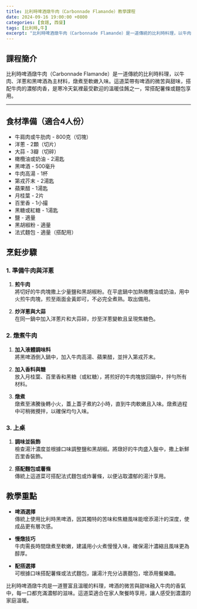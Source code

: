 ```yaml
---
title: 比利時啤酒燉牛肉（Carbonnade Flamande）教學課程
date: 2024-09-16 19:00:00 +0800
categories: [食譜, 西餐]
tags: [比利時,牛] 
excerpt: "比利時啤酒燉牛肉（Carbonnade Flamande）是一道傳統的比利時料理，以牛肉、洋蔥和黑啤酒為主材料，燉煮至軟嫩入味。這道菜帶有啤酒的微苦與甜味，搭配牛肉的濃郁肉香，是寒冷天氣裡最受歡迎的溫暖佳餚之一，常搭配薯條或麵包享用"
---
```


## 課程簡介  
比利時啤酒燉牛肉（Carbonnade Flamande）是一道傳統的比利時料理，以牛肉、洋蔥和黑啤酒為主材料，燉煮至軟嫩入味。這道菜帶有啤酒的微苦與甜味，搭配牛肉的濃郁肉香，是寒冷天氣裡最受歡迎的溫暖佳餚之一，常搭配薯條或麵包享用。

---

## 食材準備（適合4人份）

- 牛肩肉或牛肋肉 - 800克（切塊）
- 洋蔥 - 2顆（切片）
- 大蒜 - 3瓣（切碎）
- 橄欖油或奶油 - 2湯匙
- 黑啤酒 - 500毫升
- 牛肉高湯 - 1杯
- 第戎芥末 - 2湯匙
- 蘋果醋 - 1湯匙
- 月桂葉 - 2片
- 百里香 - 1小撮
- 黑糖或紅糖 - 1湯匙
- 鹽 - 適量
- 黑胡椒粉 - 適量
- 法式麵包 - 適量（搭配用）

## 烹飪步驟

### 1. **準備牛肉與洋蔥**

1. **煎牛肉**  
   將切好的牛肉塊撒上少量鹽和黑胡椒粉。在平底鍋中加熱橄欖油或奶油，用中火煎牛肉塊，煎至兩面金黃即可，不必完全煮熟。取出備用。

2. **炒洋蔥與大蒜**  
   在同一鍋中加入洋蔥片和大蒜碎，炒至洋蔥變軟且呈現焦糖色。

### 2. **燉煮牛肉**

1. **加入液體調味料**  
   將黑啤酒倒入鍋中，加入牛肉高湯、蘋果醋，並拌入第戎芥末。

2. **加入香料與糖**  
   放入月桂葉、百里香和黑糖（或紅糖），將煎好的牛肉塊放回鍋中，拌勻所有材料。

3. **燉煮**  
   燉煮至沸騰後轉小火，蓋上蓋子煮約2小時，直到牛肉軟嫩且入味。燉煮過程中可稍微攪拌，以確保均勻入味。

### 3. **上桌**

1. **調味並裝飾**  
   檢查湯汁濃度並根據口味調整鹽和黑胡椒。將燉好的牛肉盛入盤中，撒上新鮮百里香裝飾。

2. **搭配麵包或薯條**  
   傳統上這道菜可搭配法式麵包或炸薯條，以便沾取濃郁的湯汁享用。

## 教學重點

- **啤酒選擇**  
  傳統上使用比利時黑啤酒，因其獨特的苦味和焦糖風味能增添湯汁的深度，使成品更有層次感。

- **慢燉技巧**  
  牛肉需長時間燉煮至軟嫩，建議用小火煮慢慢入味，確保湯汁濃縮且風味更為醇厚。

- **配搭選擇**  
  可根據口味搭配薯條或法式麵包，讓湯汁充分沾裹麵包，增添用餐樂趣。

比利時啤酒燉牛肉是一道豐富且溫暖的料理，啤酒的微苦與甜味融入牛肉的香氣中，每一口都充滿濃郁的滋味。這道菜適合在家人聚餐時享用，讓人感受到濃濃的家庭溫暖。
